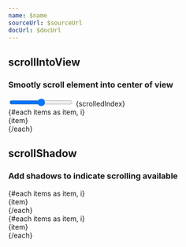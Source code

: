 ```yaml
---
name: $name
sourceUrl: $sourceUrl
docUrl: $docUrl
---
```


<script lang="ts">
	import Preview from '$lib/components/Preview.svelte';

	import { scrollIntoView, scrollShadow } from '$lib/actions/scroll';

  const itemCount = 10;
  const items = Array.from({ length: itemCount }).map((_, i) => `Item: ${i}`)
  let scrolledIndex = 0;
</script>

## scrollIntoView

### Smootly scroll element into center of view

<Preview>
  <input type="range" bind:value={scrolledIndex} min={0} max={itemCount - 1} /> {scrolledIndex}
  <div class="h-40 overflow-auto border rounded">
    {#each items as item, i}
      <div
        use:scrollIntoView={{ condition: scrolledIndex === i }}
        class:bg-gray-200={scrolledIndex === i}
      >
        {item}
      </div>
    {/each}
  </div>
</Preview>

## scrollShadow

### Add shadows to indicate scrolling available

<Preview>
  <div class="h-40 overflow-auto border rounded" use:scrollShadow>
    {#each items as item, i}
      <div>{item}</div>
    {/each}
  </div>
</Preview>

<Preview>
  <div class="overflow-auto border rounded flex whitespace-nowrap gap-8 p-2" use:scrollShadow>
    {#each items as item, i}
      <div class="p-4 border">{item}</div>
    {/each}
  </div>
</Preview>
